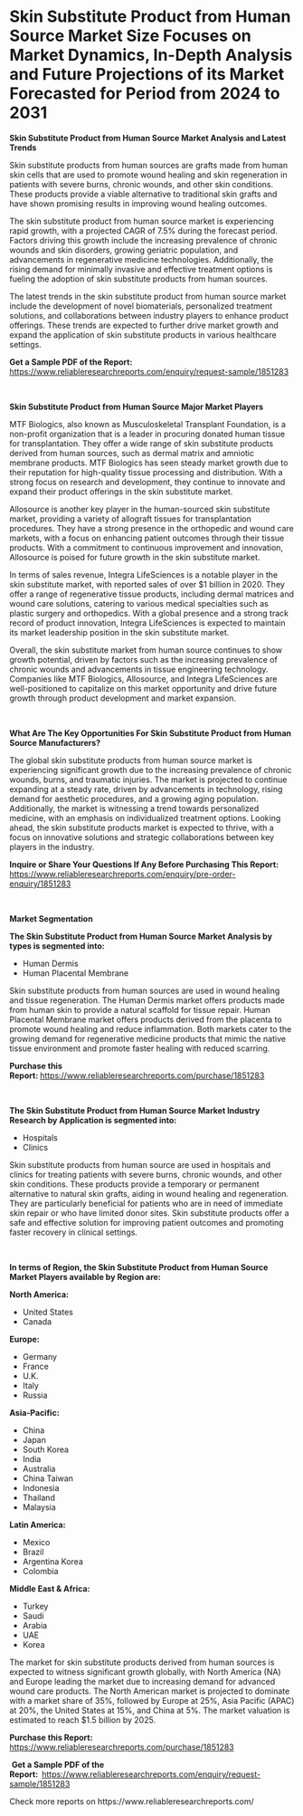 <p><h1>Skin Substitute Product from Human Source Market Size Focuses on Market Dynamics, In-Depth Analysis and Future Projections of its Market Forecasted for Period from 2024 to 2031</h1></p><p><strong>Skin Substitute Product from Human Source Market Analysis and Latest Trends</strong></p>
<p><p>Skin substitute products from human sources are grafts made from human skin cells that are used to promote wound healing and skin regeneration in patients with severe burns, chronic wounds, and other skin conditions. These products provide a viable alternative to traditional skin grafts and have shown promising results in improving wound healing outcomes.</p><p>The skin substitute product from human source market is experiencing rapid growth, with a projected CAGR of 7.5% during the forecast period. Factors driving this growth include the increasing prevalence of chronic wounds and skin disorders, growing geriatric population, and advancements in regenerative medicine technologies. Additionally, the rising demand for minimally invasive and effective treatment options is fueling the adoption of skin substitute products from human sources.</p><p>The latest trends in the skin substitute product from human source market include the development of novel biomaterials, personalized treatment solutions, and collaborations between industry players to enhance product offerings. These trends are expected to further drive market growth and expand the application of skin substitute products in various healthcare settings.</p></p>
<p><strong>Get a Sample PDF of the Report:&nbsp;</strong> <a href="https://www.reliableresearchreports.com/enquiry/request-sample/1851283">https://www.reliableresearchreports.com/enquiry/request-sample/1851283</a></p>
<p>&nbsp;</p>
<p><strong>Skin Substitute Product from Human Source Major Market Players</strong></p>
<p><p>MTF Biologics, also known as Musculoskeletal Transplant Foundation, is a non-profit organization that is a leader in procuring donated human tissue for transplantation. They offer a wide range of skin substitute products derived from human sources, such as dermal matrix and amniotic membrane products. MTF Biologics has seen steady market growth due to their reputation for high-quality tissue processing and distribution. With a strong focus on research and development, they continue to innovate and expand their product offerings in the skin substitute market.</p><p>Allosource is another key player in the human-sourced skin substitute market, providing a variety of allograft tissues for transplantation procedures. They have a strong presence in the orthopedic and wound care markets, with a focus on enhancing patient outcomes through their tissue products. With a commitment to continuous improvement and innovation, Allosource is poised for future growth in the skin substitute market.</p><p>In terms of sales revenue, Integra LifeSciences is a notable player in the skin substitute market, with reported sales of over $1 billion in 2020. They offer a range of regenerative tissue products, including dermal matrices and wound care solutions, catering to various medical specialties such as plastic surgery and orthopedics. With a global presence and a strong track record of product innovation, Integra LifeSciences is expected to maintain its market leadership position in the skin substitute market.</p><p>Overall, the skin substitute market from human source continues to show growth potential, driven by factors such as the increasing prevalence of chronic wounds and advancements in tissue engineering technology. Companies like MTF Biologics, Allosource, and Integra LifeSciences are well-positioned to capitalize on this market opportunity and drive future growth through product development and market expansion.</p></p>
<p>&nbsp;</p>
<p><strong>What Are The Key Opportunities For Skin Substitute Product from Human Source Manufacturers?</strong></p>
<p><p>The global skin substitute products from human source market is experiencing significant growth due to the increasing prevalence of chronic wounds, burns, and traumatic injuries. The market is projected to continue expanding at a steady rate, driven by advancements in technology, rising demand for aesthetic procedures, and a growing aging population. Additionally, the market is witnessing a trend towards personalized medicine, with an emphasis on individualized treatment options. Looking ahead, the skin substitute products market is expected to thrive, with a focus on innovative solutions and strategic collaborations between key players in the industry.</p></p>
<p><strong>Inquire or Share Your Questions If Any Before Purchasing This Report:</strong> <a href="https://www.reliableresearchreports.com/enquiry/pre-order-enquiry/1851283">https://www.reliableresearchreports.com/enquiry/pre-order-enquiry/1851283</a></p>
<p>&nbsp;</p>
<p><strong>Market Segmentation</strong></p>
<p><strong>The Skin Substitute Product from Human Source Market Analysis by types is segmented into:</strong></p>
<p><ul><li>Human Dermis</li><li>Human Placental Membrane</li></ul></p>
<p><p>Skin substitute products from human sources are used in wound healing and tissue regeneration. The Human Dermis market offers products made from human skin to provide a natural scaffold for tissue repair. Human Placental Membrane market offers products derived from the placenta to promote wound healing and reduce inflammation. Both markets cater to the growing demand for regenerative medicine products that mimic the native tissue environment and promote faster healing with reduced scarring.</p></p>
<p><strong>Purchase this Report:&nbsp;</strong><a href="https://www.reliableresearchreports.com/purchase/1851283">https://www.reliableresearchreports.com/purchase/1851283</a></p>
<p>&nbsp;</p>
<p><strong>The Skin Substitute Product from Human Source Market Industry Research by Application is segmented into:</strong></p>
<p><ul><li>Hospitals</li><li>Clinics</li></ul></p>
<p><p>Skin substitute products from human source are used in hospitals and clinics for treating patients with severe burns, chronic wounds, and other skin conditions. These products provide a temporary or permanent alternative to natural skin grafts, aiding in wound healing and regeneration. They are particularly beneficial for patients who are in need of immediate skin repair or who have limited donor sites. Skin substitute products offer a safe and effective solution for improving patient outcomes and promoting faster recovery in clinical settings.</p></p>
<p>&nbsp;</p>
<p><strong>In terms of Region, the Skin Substitute Product from Human Source Market Players available by Region are:</strong></p>
<p>
    <p> <strong> North America: </strong>
        <ul>
            <li>United States</li>
            <li>Canada</li>
        </ul>
        </p> 
    <p> <strong> Europe: </strong>
        <ul>
            <li>Germany</li>
            <li>France</li>
            <li>U.K.</li>
            <li>Italy</li>
            <li>Russia</li>
        </ul>
        </p> 
    <p> <strong> Asia-Pacific: </strong>
        <ul>
            <li>China</li>
            <li>Japan</li>
            <li>South Korea</li>
            <li>India</li>
            <li>Australia</li>
            <li>China Taiwan</li>
            <li>Indonesia</li>
            <li>Thailand</li>
            <li>Malaysia</li>
        </ul>
        </p> 
    <p> <strong> Latin America: </strong>
        <ul>
            <li>Mexico</li>
            <li>Brazil</li>
            <li>Argentina Korea</li>
            <li>Colombia</li>
        </ul>
        </p> 
    <p> <strong> Middle East & Africa: </strong>
        <ul>
            <li>Turkey</li>
            <li>Saudi</li>
            <li>Arabia</li>
            <li>UAE</li>
            <li>Korea</li>
        </ul>
    </p>
    </p>
<p><p>The market for skin substitute products derived from human sources is expected to witness significant growth globally, with North America (NA) and Europe leading the market due to increasing demand for advanced wound care products. The North American market is projected to dominate with a market share of 35%, followed by Europe at 25%, Asia Pacific (APAC) at 20%, the United States at 15%, and China at 5%. The market valuation is estimated to reach $1.5 billion by 2025.</p></p>
<p><strong>Purchase this Report: </strong><a href="https://www.reliableresearchreports.com/purchase/1851283">https://www.reliableresearchreports.com/purchase/1851283</a></p>
<p>&nbsp;<strong>Get a Sample PDF of the Report:&nbsp;&nbsp;</strong><a href="https://www.reliableresearchreports.com/enquiry/request-sample/1851283">https://www.reliableresearchreports.com/enquiry/request-sample/1851283</a></p>
<p><strong></strong></p>
<p>Check more reports on https://www.reliableresearchreports.com/</p>